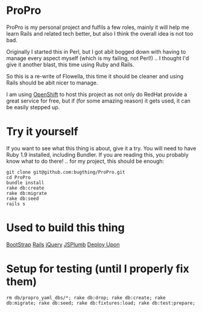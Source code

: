 ProPro
======

ProPro is my personal project and fulfils a few roles, mainly it will help
me learn Rails and related tech better, but also I think the overall idea is 
not too bad.

Originally I started this in Perl, but I got abit bogged down with having to 
manage every aspect myself (which is my failing, not Perl!) .. I thought I'd 
give it another blast, this time using Ruby and Rails.

So this is a re-write of Flowella, this time it should be cleaner and using 
Rails should be abit nicer to manage.

I am using [OpenShift](http://propro-bugthing.rhcloud.com/) to host this project
as not only do RedHat provide a great service for free, but if (for some amazing
reason) it gets used, it can be easily stepped up.

Try it yourself
===============

If you want to see what this thing is about, give it a try. You will need to have
Ruby 1.9 installed, including Bundler. If you are reading this, you probably know
what to do there! .. for my project, this should be enough:

    git clone git@github.com:bugthing/ProPro.git
    cd ProPro
    bundle install
    rake db:create
    rake db:migrate
    rake db:seed
    rails s


Used to build this thing
========================

[BootStrap](http://twitter.github.com)
[Rails](http://guides.rubyonrails.org)
[jQuery](http://jquery.com)
[JSPlumb](http://www.jsplumb.org)
[Deploy Upon](http://openshift.redhat.com)


Setup for testing (until I properly fix them)
=============================================
    rm db/propro_yaml_dbs/*; rake db:drop; rake db:create; rake db:migrate; rake db:seed; rake db:fixtures:load; rake db:test:prepare;

